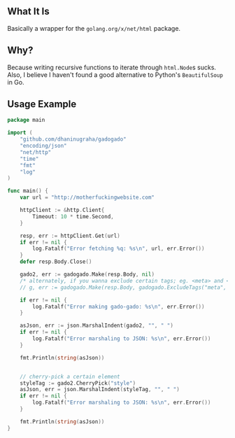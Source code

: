 ## What It Is

Basically a wrapper for the `golang.org/x/net/html` package.

## Why?

Because writing recursive functions to iterate through `html.Node`s sucks. Also, I believe I haven't found a good alternative to Python's `BeautifulSoup` in Go.

## Usage Example

```go
package main

import (
	"github.com/dhaninugraha/gadogado"
	"encoding/json"
	"net/http"
	"time"
	"fmt"
	"log"
)

func main() {
	var url = "http://motherfuckingwebsite.com"

	httpClient := &http.Client{
		Timeout: 10 * time.Second,
	}

	resp, err := httpClient.Get(url)
	if err != nil {
		log.Fatalf("Error fetching %q: %s\n", url, err.Error())
	}
	defer resp.Body.Close()

	gado2, err := gadogado.Make(resp.Body, nil)
	/* alternately, if you wanna exclude certain tags; eg. <meta> and <style> */
	// g, err := gadogado.Make(resp.Body, gadogado.ExcludeTags("meta", "style"))

	if err != nil {
		log.Fatalf("Error making gado-gado: %s\n", err.Error())
	}

	asJson, err := json.MarshalIndent(gado2, "", " ")
	if err != nil {
		log.Fatalf("Error marshaling to JSON: %s\n", err.Error())
	}

	fmt.Println(string(asJson))


	// cherry-pick a certain element
	styleTag := gado2.CherryPick("style")
	asJson, err = json.MarshalIndent(styleTag, "", " ")
	if err != nil {
		log.Fatalf("Error marshaling to JSON: %s\n", err.Error())
	}

	fmt.Println(string(asJson))	
}
```